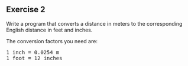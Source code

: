 Exercise 2
---------- 

Write a program that converts a distance in meters to the corresponding English distance in feet and inches. 

The conversion factors you need are:

<pre>
1 inch = 0.0254 m
1 foot = 12 inches
</pre>